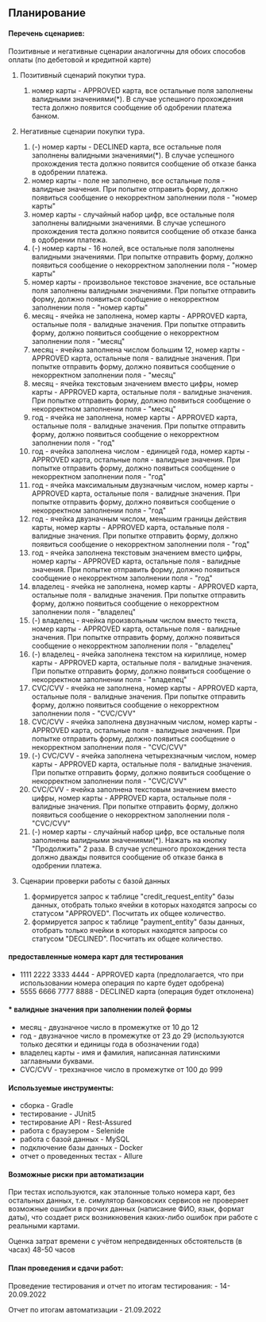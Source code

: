## Планирование

#### Перечень сценариев:

Позитивные и негативные сценарии аналогичны для обоих способов оплаты (по дебетовой и кредитной карте)

1. Позитивный сценарий покупки тура.
   1. номер карты - APPROVED карта, все остальные поля заполнены валидными значениями(*). В случае успешного прохождения теста должно появится сообщение об одобрении платежа банком.
   
2. Негативные сценарии покупки тура.
   1. (-) номер карты - DECLINED карта, все остальные поля заполнены валидными значениями(*). В случае успешного прохождения теста должно появится сообщение об отказе банка в одобрении платежа.
   2. номер карты - поле не заполнено, все остальные поля - валидные значения. При попытке отправить форму, должно появиться сообщение о некорректном заполнении поля - "номер карты"
   3. номер карты - случайный набор цифр, все остальные поля заполнены валидными значениями. В случае успешного прохождения теста должно появится сообщение об отказе банка в одобрении платежа.
   4. (-) номер карты - 16 нолей, все остальные поля заполнены валидными значениями. При попытке отправить форму, должно появиться сообщение о некорректном заполнении поля - "номер карты"
   5. номер карты - произвольное текстовое значение, все остальные поля заполнены валидными значениями. При попытке отправить форму, должно появиться сообщение о некорректном заполнении поля - "номер карты"
   6. месяц - ячейка не заполнена, номер карты - APPROVED карта, остальные поля - валидные значения. При попытке отправить форму, должно появиться сообщение о некорректном заполнении поля - "месяц"
   7. месяц - ячейка заполнена числом большим 12, номер карты - APPROVED карта, остальные поля - валидные значения. При попытке отправить форму, должно появиться сообщение о некорректном заполнении поля - "месяц"
   8. месяц - ячейка текстовым значением вместо цифры, номер карты - APPROVED карта, остальные поля - валидные значения. При попытке отправить форму, должно появиться сообщение о некорректном заполнении поля - "месяц"
   9. год - ячейка не заполнена, номер карты - APPROVED карта, остальные поля - валидные значения. При попытке отправить форму, должно появиться сообщение о некорректном заполнении поля - "год"
   10. год - ячейка заполнена числом - единицей года, номер карты - APPROVED карта, остальные поля - валидные значения. При попытке отправить форму, должно появиться сообщение о некорректном заполнении поля - "год"
   11. год - ячейка максимальным двузначным числом, номер карты - APPROVED карта, остальные поля - валидные значения. При попытке отправить форму, должно появиться сообщение о некорректном заполнении поля - "год"
   12. год - ячейка двузначным числом, меньшим границы действия карты, номер карты - APPROVED карта, остальные поля - валидные значения. При попытке отправить форму, должно появиться сообщение о некорректном заполнении поля - "год"
   13. год - ячейка заполнена текстовым значением вместо цифры, номер карты - APPROVED карта, остальные поля - валидные значения. При попытке отправить форму, должно появиться сообщение о некорректном заполнении поля - "год"
   14. владелец - ячейка не заполнена, номер карты - APPROVED карта, остальные поля - валидные значения. При попытке отправить форму, должно появиться сообщение о некорректном заполнении поля - "владелец"
   15. (-) владелец - ячейка произвольным числом вместо текста, номер карты - APPROVED карта, остальные поля - валидные значения. При попытке отправить форму, должно появиться сообщение о некорректном заполнении поля - "владелец"
   16. (-) владелец - ячейка заполнена текстом на кириллице, номер карты - APPROVED карта, остальные поля - валидные значения. При попытке отправить форму, должно появиться сообщение о некорректном заполнении поля - "владелец"
   17. CVC/CVV - ячейка не заполнена, номер карты - APPROVED карта, остальные поля - валидные значения. При попытке отправить форму, должно появиться сообщение о некорректном заполнении поля - "CVC/CVV"
   18. CVC/CVV - ячейка заполнена двузначным числом, номер карты - APPROVED карта, остальные поля - валидные значения. При попытке отправить форму, должно появиться сообщение о некорректном заполнении поля - "CVC/CVV"
   19. (-) CVC/CVV - ячейка заполнена четырехзначным числом, номер карты - APPROVED карта, остальные поля - валидные значения. При попытке отправить форму, должно появиться сообщение о некорректном заполнении поля - "CVC/CVV"
   20. CVC/CVV - ячейка заполнена текстовым значением вместо цифры, номер карты - APPROVED карта, остальные поля - валидные значения. При попытке отправить форму, должно появиться сообщение о некорректном заполнении поля - "CVC/CVV"
   21. (-) номер карты - случайный набор цифр, все остальные поля заполнены валидными значениями(*). Нажать на кнопку "Продолжить" 2 раза. В случае успешного прохождения теста должно дважды появится сообщение об отказе банка в одобрении платежа.


3. Сценарии проверки работы с базой данных
   1. формируется запрос к таблице "credit_request_entity" базы данных, 
   отобрать только ячейки в которых находятся запросы со статусом "APPROVED". Посчитать их общее количество.
   2. формируется запрос к таблице "payment_entity" базы данных,
      отобрать только ячейки в которых находятся запросы со статусом "DECLINED". Посчитать их общее количество.

#### предоставленные номера карт для тестирования
- 1111 2222 3333 4444 - APPROVED карта (предполагается, что при использовании номера операция по карте будет одобрена)
- 5555 6666 7777 8888 - DECLINED карта (операция будет отклонена)
#### * валидные значения при заполнении полей формы
- месяц - двузначное число в промежутке от 10 до 12
- год - двузначное число в промежутке от 23 до 29 (используются только десятки и единицы года в обозначении года)
- владелец карты - имя и фамилия, написанная латинскими заглавными буквами.
- CVC/CVV - трехзначное число в промежутке от 100 до 999

#### Используемые инструменты:

- сборка - Gradle
- тестирование - JUnit5
- тестирование API - Rest-Assured
- работа с браузером - Selenide
- работа с базой данных - MySQL
- подключение базы данных - Docker
- отчет о проведенных тестах - Allure


#### Возможные риски при автоматизации
При тестах используются, как эталонные только номера карт, без остальных данных, т.е. 
симулятор банковских сервисов не проверяет возможные ошибки в прочих данных (написание ФИО, язык, формат даты), 
что создает риск возникновения каких-либо ошибок при работе с реальными картами.

Оценка затрат времени с учётом непредвиденных обстоятельств (в часах)
48-50 часов

#### План проведения и сдачи работ:

Проведение тестирования и отчет по итогам тестирования: - 14-20.09.2022

Отчет по итогам автоматизации - 21.09.2022
